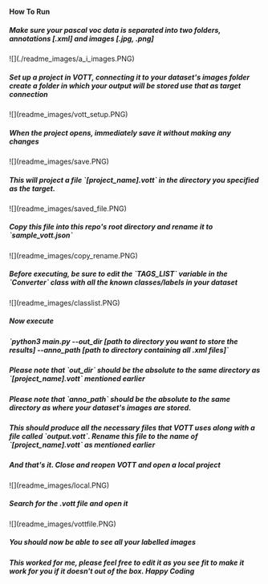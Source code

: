 **How To Run**

<h5>Make sure your pascal voc data is separated into two folders, annotations [.xml] and images [.jpg, .png]</h3>
![](./readme_images/a_i_images.PNG)
<h5>Set up a project in VOTT, connecting it to your dataset's images folder create a folder in which your output will be stored use that as target connection</h5>
![](readme_images/vott_setup.PNG)

<h5>When the project opens, immediately save it without making any changes</h5>
![](readme_images/save.PNG)

<h5>This will project a file `[project_name].vott` in the directory you specified as the target.</h5>
![](readme_images/saved_file.PNG)

<h5>Copy this file into this repo's root directory and rename it to `sample_vott.json` </h5>
![](readme_images/copy_rename.PNG)

<h5>Before executing, be sure to edit the `TAGS_LIST` variable in the `Converter` class with all the known classes/labels in your dataset</h5>
![](readme_images/classlist.PNG)

<h5>Now execute</h5>
<h5>`python3 main.py --out_dir [path to directory you want to store the results]  --anno_path [path to directory containing all .xml files]`</h5>

<h5>Please note that `out_dir` should be the absolute to the same directory as `[project_name].vott` mentioned earlier</h5>
<h5>Please note that `anno_path` should be the absolute to the same directory as where your dataset's images are stored.</h5>

<h5>This should produce all the necessary files that VOTT uses along with a file called `output.vott`. Rename this file to the name of `[project_name].vott` as mentioned earlier</h5>

<h5>And that's it. Close and reopen VOTT and open a local project</h5>
![](readme_images/local.PNG)

<h5>Search for the .vott file and open it</h5>
![](readme_images/vottfile.PNG)

<h5>You should now be able to see all your labelled images</h5>
<h5>This worked for me, please feel free to edit it as you see fit to make it work for you if it doesn't out of the box. Happy Coding</h5>
